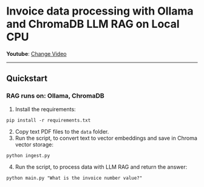 # Invoice data processing with Ollama and ChromaDB LLM RAG on Local CPU


**Youtube**: <a href="https://www.youtube.com/watch?v=XuvdgCuydsM" target="_blank">Change Video</a>

___

## Quickstart

### RAG runs on: Ollama, ChromaDB
   
1. Install the requirements: 

`pip install -r requirements.txt`

2. Copy text PDF files to the `data` folder.
3. Run the script, to convert text to vector embeddings and save in Chroma vector storage: 

`python ingest.py`

4. Run the script, to process data with LLM RAG and return the answer: 

`python main.py "What is the invoice number value?"`
